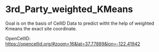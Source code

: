 # 3rd_Party_weighted_KMeans

Goal is on the basis of CellID Data to predict witht the help of weighted Kmeans the exact site coordinate.

OpenCellID: https://opencellid.org/#zoom=16&lat=37.77889&lon=-122.41942

